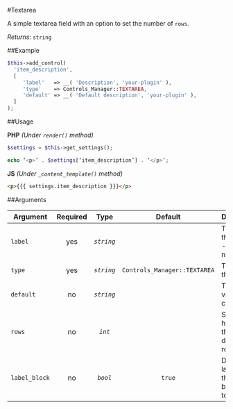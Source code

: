 #Textarea

A simple textarea field with an option to set the number of `rows`.

*Returns:* `string`

##Example

```php
$this->add_control(
  'item_description',
  [
     'label'   => __( 'Description', 'your-plugin' ),
     'type'    => Controls_Manager::TEXTAREA,
     'default' => __( 'Default description', 'your-plugin' ),
  ]
);
```

##Usage

**PHP** *(Under `render()` method)*
```php
$settings = $this->get_settings(); 

echo ‘<p>’ . $settings[‘item_description’] . ‘</p>’;
```

**JS** *(Under `_content_template()` method)*
```html
<p>{{{ settings.item_description }}}</p>
```

##Arguments

Argument       | Required   | Type         | Default                      | Description
------------   | :--------: | :------:     | :--------------------------: | ---------------------------------------------
`label`        | yes        | *`string`*   |                              | The label of the control - displayed next to it
`type`         | yes        | *`string`*   | `Controls_Manager::TEXTAREA` | The type of the control
`default`      | no         | *`string`*   |                              | The default value of the control
`rows`         | no         | *`int`*      |                              | Sets the height of the textarea defined by rows of text
`label_block`  | no         | *`bool`*     | `true`                       | Display the label above the control by setting to true

